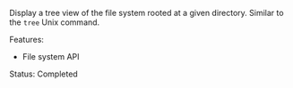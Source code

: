 Display a tree view of the file system rooted at a given directory. Similar to
the `tree` Unix command.

Features:

- File system API

Status: Completed